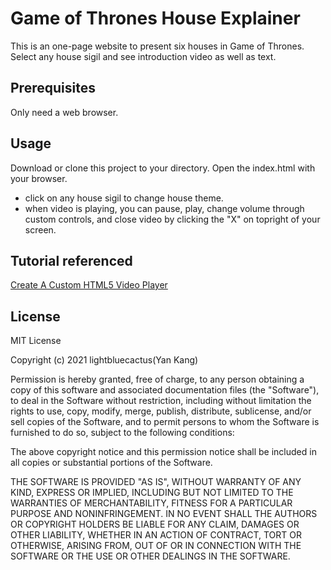 # Game of Thrones House Explainer
This is an one-page website to present six houses in Game of Thrones. Select any house sigil and see introduction video as well as text.

## Prerequisites
Only need a web browser.

## Usage
Download or clone this project to your directory. Open the index.html with your browser.

- click on any house sigil to change house theme.
- when video is playing, you can pause, play, change volume through custom controls, and close video by clicking the "X" on topright of your screen.

## Tutorial referenced
[Create A Custom HTML5 Video Player](https://www.youtube.com/watch?v=yY6XnbWnK4o)

## License
MIT License

Copyright (c) 2021 lightbluecactus(Yan Kang)

Permission is hereby granted, free of charge, to any person obtaining a copy
of this software and associated documentation files (the "Software"), to deal
in the Software without restriction, including without limitation the rights
to use, copy, modify, merge, publish, distribute, sublicense, and/or sell
copies of the Software, and to permit persons to whom the Software is
furnished to do so, subject to the following conditions:

The above copyright notice and this permission notice shall be included in all
copies or substantial portions of the Software.

THE SOFTWARE IS PROVIDED "AS IS", WITHOUT WARRANTY OF ANY KIND, EXPRESS OR
IMPLIED, INCLUDING BUT NOT LIMITED TO THE WARRANTIES OF MERCHANTABILITY,
FITNESS FOR A PARTICULAR PURPOSE AND NONINFRINGEMENT. IN NO EVENT SHALL THE
AUTHORS OR COPYRIGHT HOLDERS BE LIABLE FOR ANY CLAIM, DAMAGES OR OTHER
LIABILITY, WHETHER IN AN ACTION OF CONTRACT, TORT OR OTHERWISE, ARISING FROM,
OUT OF OR IN CONNECTION WITH THE SOFTWARE OR THE USE OR OTHER DEALINGS IN THE
SOFTWARE.


